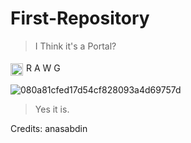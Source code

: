 # First-Repository
> I Think it's a Portal?
<div style="display: flex; align-items: center;">
    <img src="https://github.com/Vince9090/First-Repository/assets/143236024/4a64f7f1-ad4c-4337-be1b-eeca2f86d98c" width="20" height="20" alt="rawg_logo" style="margin-top: 5px;">
    <span style="margin-left: 5px;">R A W G</span>
</div>


![080a81cfed17d54cf828093a4d69757d](https://github.com/Vince9090/First-Repository/assets/143236024/4f796790-2508-41d6-8d1a-688176a1e75c)

> Yes it is.

Credits: anasabdin
